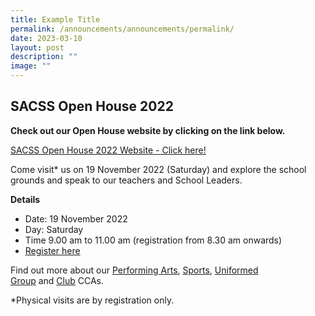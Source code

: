 ```yaml
---
title: Example Title
permalink: /announcements/announcements/permalink/
date: 2023-03-10
layout: post
description: ""
image: ""
---
```

SACSS Open House 2022
---------------------

**Check out our Open House website by clicking on the link below.**

[SACSS Open House 2022 Website - Click here!](https://go.gov.sg/sacssopenhouse2022)

Come visit\* us on 19 November 2022 (Saturday) and explore the school grounds and speak to our teachers and School Leaders.

**Details**

*   Date: 19 November 2022
*   Day: Saturday
*   Time 9.00 am to 11.00 am (registration from 8.30 am onwards)
*   [Register here](https://go.gov.sg/visitsacss2022)

Find out more about our [Performing Arts](/canossian-life/Performing-Arts-Niche/performing-arts-ccas/), [Sports](/canossian-life/Sports-CCAs/sports-clubs-uniform-group-ccas/), [Uniformed Group](/canossian-life/Clubs-and-Uniform-Group-CCAs/) and [Club](/canossian-life/Clubs-and-Uniform-Group-CCAs/) CCAs.

\*Physical visits are by registration only.